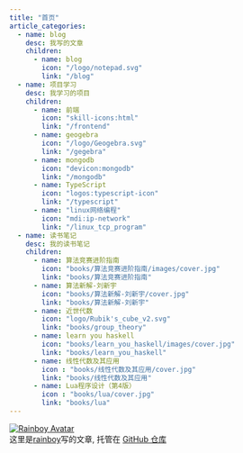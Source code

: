 ```yaml
---
title: "首页"
article_categories:
  - name: blog
    desc: 我写的文章
    children:
      - name: blog
        icon: "/logo/notepad.svg"
        link: "/blog"
  - name: 项目学习
    desc: 我学习的项目
    children:
      - name: 前端
        icon: "skill-icons:html"
        link: "/frontend"
      - name: geogebra
        icon: "/logo/Geogebra.svg"
        link: "/gegebra"
      - name: mongodb
        icon: "devicon:mongodb"
        link: "/mongodb"
      - name: TypeScript
        icon: "logos:typescript-icon"
        link: "/typescript"
      - name: "linux网络编程"
        icon: "mdi:ip-network"
        link: "/linux_tcp_program"
  - name: 读书笔记
    desc: 我的读书笔记
    children:
      - name: 算法竞赛进阶指南
        icon: "books/算法竞赛进阶指南/images/cover.jpg"
        link: "books/算法竞赛进阶指南"
      - name: 算法新解-刘新宇
        icon: "books/算法新解-刘新宇/cover.jpg"
        link: "books/算法新解-刘新宇"
      - name: 近世代数
        icon: "logo/Rubik's_cube_v2.svg"
        link: "books/group_theory"
      - name: learn you haskell
        icon: "books/learn_you_haskell/images/cover.jpg"
        link: "books/learn_you_haskell"
      - name: 线性代数及其应用
        icon : "books/线性代数及其应用/cover.jpg"
        link: "books/线性代数及其应用"
      - name: Lua程序设计（第4版）
        icon : "books/lua/cover.jpg"
        link: "books/lua"
---
```


<div class="author-profile">
  <a href="https://github.com/rainboylvx" target="_blank">
    <img src="https://avatars.githubusercontent.com/u/8732377?v=4" alt="Rainboy Avatar" class="author-avatar">
  </a>
  <div class="author-info">
    这里是<a href="https://github.com/rainboylvx">rainboy</a>写的文章, 托管在 <a href="https://github.com/Rainboylvx/hugo-blog">GitHub 仓库</a>
  </div>
</div>